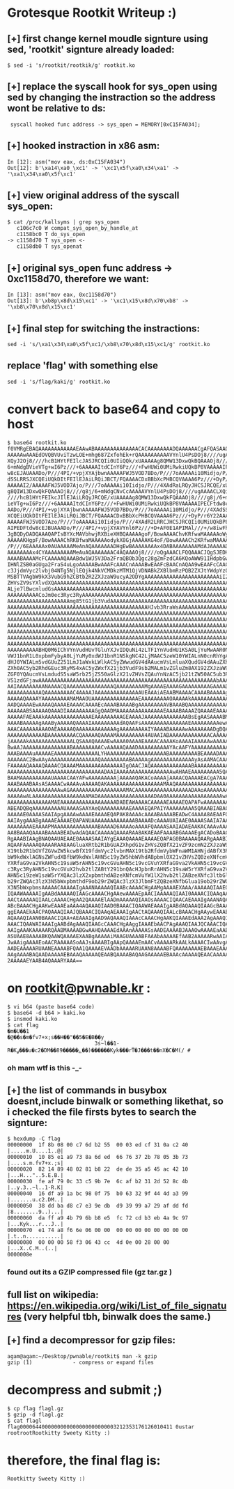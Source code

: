 # Grotesque Rootkit Writeup :)

## [+] first change kernel moudle signture using sed, 'rootkit' signture already loaded:

	$ sed -i 's/rootkit/rootkik/g' rootkit.ko


## [+] replace the syscall hook for sys_open using sed by changing the instraction so the address wont be relative to ds:


	 syscall hooked func address -> sys_open = MEMORY[0xC15FA034];

## [+] hooked instraction in x86 asm:

	In [12]: asm("mov eax, ds:0xC15FA034")
	Out[12]: b'\xa14\xa0_\xc1' -> '\xc1\x5f\xa0\x34\xa1' -> '\xa1\x34\xa0\x5f\xc1'


## [+] view original address of the syscall sys_open:
	$ cat /proc/kallsyms | grep sys_open
	   c106c7c0 W compat_sys_open_by_handle_at
	   c1158bc0 T do_sys_open
	-> c1158d70 T sys_open <-
	   c1158db0 T sys_openat

## [+] original sys_open func address -> 0xc1158d70, therefore we want:

	In [13]: asm("mov eax, 0xc1158d70")
	Out[13]: b'\xb8p\x8d\x15\xc1' -> '\xc1\x15\x8d\x70\xb8' -> '\xb8\x70\x8d\x15\xc1'


## [+] final step for switching the instractions:
	sed -i 's/\xa1\x34\xa0\x5f\xc1/\xb8\x70\x8d\x15\xc1/g' rootkit.ko

## replace 'flag' with something else
	sed -i 's/flag/kaki/g' rootkit.ko

# convert back to base64 and copy to host
	$ base64 rootkit.ko
	f0VMRgEBAQAAAAAAAAAAAAEAAwABAAAAAAAAAAAAAACACAAAAAAAADQAAAAAACgAFQASAAQAAAAU
	AAAAAwAAAEdOVQBVUviTzwLOE+mhg687ZxfohEk+rQAAAAAAAAAAVYnlU4PsDOj8////ugAAAACL
	XQyJ2Oj8////hcB1HYtFEIlcJASJRCQIi0UIiQQk/xUAAAAAg8QMW13DxwQkBQAAAOj8////g8j/
	6+mNdgBVieVTg+wI6Pz///+6AAAAAItdCInY6Pz///+FwHUWi0UMiRwkiUQkBP8VAAAAAIPECFtd
	w8cEJAUAAADo/P///4PI/+vpjXYAjbwnAAAAAFWJ5VOD7BDo/P///7oAAAAAi10Midjo/P///4XA
	dSSLRRSJXCQEiUQkDItFEIlEJAiLRQiJBCT/FQAAAACDxBBbXcPHBCQVAAAA6Pz///+DyP/r6Y22
	AAAAAI2/AAAAAFWJ5VOD7Ajo/P///7oAAAAAi10Iidjo/P///4XAdRaLRQyJHCSJRCQE/xUAAAAA
	g8QIW13DxwQkFQAAAOj8////g8j/6+mNdgCNvCcAAAAAVYnlU4PsDOj8////ugAAAACLXQiJ2Oj8
	////hcB1HYtFEIkcJIlEJAiLRQyJRCQE/xUAAAAAg8QMW13DxwQkFQAAAOj8////g8j/6+mNdgBV
	ieVTg+wI6Pz///+6AAAAAItdCInY6Pz///+FwHUWi0UMiRwkiUQkBP8VAAAAAIPECFtdw8cEJBUA
	AADo/P///4PI/+vpjXYAjbwnAAAAAFWJ5VOD7BDo/P///7oAAAAAi10Midjo/P///4XAdSSLRRSJ
	XCQEiUQkDItFEIlEJAiLRQiJBCT/FQAAAACDxBBbXcPHBCQVAAAA6Pz///+DyP/r6Y22AAAAAI2/
	AAAAAFWJ5VOD7Azo/P///7oAAAAAi10Iidjo/P///4XAdR2LRRCJHCSJRCQIi0UMiUQkBP8VAAAA
	AIPEDFtdw8cEJBUAAADo/P///4PI/+vpjXYAVYnl6Pz///+D+AF0E1APIMAl///+/w8iwFhdw410
	JgBQDyDADQAAAQAPIsBYXcMAVbhwjRXBieXHBQAAAAAgoF/BowAAAAChvKRfwaMAAAAAoWyhX8Gj
	AAAAAKHgpF/BowAAAAChRKBfwaMAAAAAodykX8GjAAAAAKG4oF/BowAAAACh2KRfwaMAAAAAMcDo
	/P///6EAAAAAx0AUAAAAAMeAnAQAAAAAAADHgEwBAAAAAAAAx4DABAAAAAAAAMdAJAAAAADHgLwE
	AAAAAAAAx4CYAAAAAAAAAMeAuAQAAAAAAAC4AQAAAOj8////oQgAAACLFQQAAACJQgSJEDHAxwUE
	AAAABAAAAMcFCAAAAAQAAABdw1WJ5V3Da2FraQBOb3Qgc28gZmFzdCA6KQoAWW91IHdpbGwgbm90
	IHNlZSB0aGUga2FraS4uLgoAAAAABwAAAFcAAACnAAAABwEAAFcBAACnAQAA9wEAAFcCAACjAgAA
	c3JjdmVyc2lvbj04NTg5NjlEQjk4NkVCMDkzMTM1QjVDNABkZXBlbmRzPQB2ZXJtYWdpYz0zLjcu
	MSBTTVAgbW9kX3VubG9hZCBtb2R2ZXJzaW9ucyA2ODYgAAAAAAAAAAAAAAAAAAAAAAAAiI2b021v
	ZHVsZV9sYXlvdXQAAAAAAAAAAAAAAAAAAAAAAAAAAAAAAAAAAAAAAAAAAAAAAAAAAAAAAAAAAAAA
	ALje7lBwcmludGsAAAAAAAAAAAAAAAAAAAAAAAAAAAAAAAAAAAAAAAAAAAAAAAAAAAAAAAAAAAAA
	AAAAAAAAAACoJm0ec3Ryc3RyAAAAAAAAAAAAAAAAAAAAAAAAAAAAAAAAAAAAAAAAAAAAAAAAAAAA
	AAAAAAAAAAAAAAAAAAAAmg85tG1jb3VudAAAAAAAAAAAAAAAAAAAAAAAAAAAAAAAAAAAAAAAAAAA
	AAAAAAAAAAAAAAAAAAAAAAAAAAAAAAAAAAAAAAAAAAAAAHJvb3RraWsAAAAAAAAAAAAAAAAAAAAA
	AAAAAAAAAAAAAAAAAAAAAAAAAAAAAAAAAAAAAAAAAAAAAAAAAAAAAAAAAAAAAAAAAAAAAAAAAAAA
	AAAAAAAAAAAAAAAAAAAAAAAAAAAAAAAAAAAAAAAAAAAAAAAAAAAAAAAAAAAAAAAAAAAAAAAAAAAA
	AAAAAAAAAAAAAAAAAAAAAAAAAAAAAAAAAAAAAAAAAAAAAAAAAAAAAAAAAAAAAAAAAAAAAAAAAAAA
	AAAAAAAAAAAAAAAAAAAAAAAAAAAAAAAAAAAAAAAAAAAAAAAAAAAAAAAAAAAAAAAAAAAAAAAAAAAA
	AAAAAAAAAAAAAAAAAAAAAAAAAAAAAAAAAAAAAAAAAAAAAAAAAAAAAAAAAAAAAAAAAAAAAAAAAAAA
	AAAAAAAAAAAAAAAAAAAAAAAAAAAAAAAAAAAAAAAAAAAAAAAAAAAAAAAAAAAAAAAAAAAAAAAAAAAA
	AAAAAAAAAABHQ0M6IChVYnVudHUvTGluYXJvIDQuNi4zLTF1YnVudHU1KSA0LjYuMwAAR0NDOiAo
	VWJ1bnR1L0xpbmFybyA0LjYuMy0xdWJ1bnR1NSkgNC42LjMAAC5zeW10YWIALnN0cnRhYgAuc2hz
	dHJ0YWIALm5vdGUuZ251LmJ1aWxkLWlkAC5yZWwudGV4dAAucmVsLmluaXQudGV4dAAuZXhpdC50
	ZXh0AC5yb2RhdGEuc3RyMS4xAC5yZWxfX21jb3VudF9sb2MALm1vZGluZm8AX192ZXJzaW9ucwAu
	ZGF0YQAucmVsLmdudS5saW5rb25jZS50aGlzX21vZHVsZQAuYnNzAC5jb21tZW50AC5ub3RlLkdO
	VS1zdGFjawAAAAAAAAAAAAAAAAAAAAAAAAAAAAAAAAAAAAAAAAAAAAAAAAAAAAAAAAAbAAAABwAA
	AAIAAAAAAAAANAAAACQAAAAAAAAAAAAAAAQAAAAAAAAAMgAAAAEAAAAGAAAAAAAAAGAAAADQAgAA
	AAAAAAAAAAAQAAAAAAAAAC4AAAAJAAAAAAAAAAAAAAAUEAAAiAEAABMAAAACAAAABAAAAAgAAAA8
	AAAAAQAAAAYAAAAAAAAAMAMAAOUAAAAAAAAAAAAAAAEAAAAAAAAAOAAAAAkAAAAAAAAAAAAAAJwR
	AADQAAAAEwAAAAQAAAAEAAAACAAAAEcAAAABAAAABgAAAAAAAAAVBAAABQAAAAAAAAAAAAAAAQAA
	AAAAAABSAAAAAQAAADIAAAAAAAAAGgQAADMAAAAAAAAAAAAAAAEAAAABAAAAZQAAAAEAAAACAAAA
	AAAAAFAEAAAkAAAAAAAAAAAAAAAEAAAAAAAAAGEAAAAJAAAAAAAAAAAAAABsEgAASAAAABMAAAAI
	AAAABAAAAAgAAAByAAAAAQAAAAIAAAAAAAAAdAQAAFsAAAAAAAAAAAAAAAEAAAAAAAAAewAAAAEA
	AAACAAAAAAAAAOAEAAAAAQAAAAAAAAAAAAAgAAAAAAAAAIYAAAABAAAAAwAAAAAAAADgBQAAAAAA
	AAAAAAAAAAAABAAAAAAAAACQAAAAAQAAAAMAAAAAAAAA4AUAAIABAAAAAAAAAAAAACAAAAAAAAAA
	jAAAAAkAAAAAAAAAAAAAALQSAAAQAAAAEwAAAA0AAAAEAAAACAAAAKoAAAAIAAAAAwAAAAAAAABg
	BwAAJAAAAAAAAAAAAAAABAAAAAAAAACvAAAAAQAAADAAAAAAAAAAYAcAAFYAAAAAAAAAAAAAAAEA
	AAABAAAAuAAAAAEAAAAAAAAAAAAAALYHAAAAAAAAAAAAAAAAAAABAAAAAAAAABEAAAADAAAAAAAA
	AAAAAAC2BwAAyAAAAAAAAAAAAAAAAQAAAAAAAAABAAAAAgAAAAAAAAAAAAAAyAsAAMACAAAUAAAA
	FAAAAAQAAAAQAAAACQAAAAMAAAAAAAAAAAAAAIgOAACJAQAAAAAAAAAAAAABAAAAAAAAAAAAAAAA
	AAAAAAAAAAAAAAAAAAAAAAAAAAAAAAADAAIAAAAAAAAAAAAAAAAAAwAHAAEAAAAAAAAA5QAAAAIA
	BAAMAAAAAAAAAAUAAAACAAYAFwAAAAAAAAAjAAAAAQAKACoAAAAjAAAACQAAAAEACgA7AAAAAAAA
	AAABAAABAAsASAAAACwAAAAvAAAAAQAKAAAAAAAAAAAAAAAAAAMAAQAAAAAAAAAAAAAAAAADAAQA
	AAAAAAAAAAAAAAAAAwAGAAAAAAAAAAAAAAAAAAMACAAAAAAAAAAAAAAAAAADAAoAAAAAAAAAAAAA
	AAAAAwALAAAAAAAAAAAAAAAAAAMADAAAAAAAAAAAAAAAAAADAA0AAAAAAAAAAAAAAAAAAwAPAAAA
	AAAAAAAAAAAAAAMAEAAAAAAAAAAAAAAAAAADABEAWAAAACAAAAAEAAAAEQAPAFwAAAAAAAAAgAEA
	ABEADQBqAAAAAAAAAAUAAAASAAYAeQAAAAAAAAAEAAAAEQAPAIYAAAAAAAAA5QAAABIABACSAAAA
	AAAAAE0AAAASAAIApgAAAAwAAAAEAAAAEQAPAK8AAAAcAAAABAAAABEADwC4AAAA8AEAAFQAAAAS
	AAIAygAAABgAAAAEAAAAEQAPANUAAAAAAAAAAAAAABAAAADcAAAAUAIAAE0AAAASAAIA7AAAAAAA
	AAAAAAAAEAAAAPMAAAAAAAAAAAAAABAAAAD6AAAAoAAAAFQAAAASAAIADAEAAKACAAAvAAAAEgAC
	AA8BAAAQAAAABAAAABEADwAdAQAACAAAAAQAAAARAA8AKAEAAFAAAABGAAAAEgACADoBAACgAQAA
	RgAAABIAAgBNAQAAUAEAAE0AAAASAAIAYgEAAAQAAAAEAAAAEQAPAG0BAAAAAQAARgAAABIAAgB9
	AQAAFAAAAAQAAAARAA8AAGluaXRtb2R1bGUAZXhpdG1vZHVsZQBfX21vZF9zcmN2ZXJzaW9uMzIA
	X19tb2R1bGVfZGVwZW5kcwBfX19fdmVyc2lvbnMAX19tb2RfdmVybWFnaWM1AHNjdABfX3RoaXNf
	bW9kdWxlAGNsZWFudXBfbW9kdWxlAHN5c19yZW5hbWVhdABpbml0X21vZHVsZQBzeXNfcmVuYW1l
	YXRfaG9va2VkAHN5c19saW5rAHN5c19vcGVuAHN5c19vcGVuYXRfaG9va2VkAHN5c19vcGVuYXQA
	c3Ryc3RyAHN5c19vcGVuX2hvb2tlZABtY291bnQAcHJpbnRrAHN5c19saW5rYXRfaG9va2VkAHdw
	AHN5c19zeW1saW5rYXQAc3lzX2xpbmthdABzeXNfcmVuYW1lX2hvb2tlZABzeXNfc3ltbGlua19o
	b29rZWQAc3lzX3N5bWxpbmthdF9ob29rZWQAc3lzX3JlbmFtZQBzeXNfbGlua19ob29rZWQAc3lz
	X3N5bWxpbmsAAAAACAAAAAIgAAANAAAAAQIAABcAAAACHgAAMgAAAAEXAAA/AAAAAQIAAEQAAAAC
	IQAAWAAAAAIgAABdAAAAAQIAAGcAAAACHgAAewAAAAEpAACIAAAAAQIAAI0AAAACIQAAqAAAAAIg
	AACtAAAAAQIAALcAAAACHgAA2QAAAAElAADmAAAAAQIAAOsAAAACIQAACAEAAAIgAAANAQAAAQIA
	ABcBAAACHgAAKwEAAAEaAAA4AQAAAQIAAD0BAAACIQAAWAEAAAIgAABdAQAAAQIAAGcBAAACHgAA
	ggEAAAEkAACPAQAAAQIAAJQBAAACIQAAqAEAAAIgAACtAQAAAQIAALcBAAACHgAAywEAAAErAADY
	AQAAAQIAAN0BAAACIQAA+AEAAAIgAAD9AQAAAQIAAAcCAAACHgAAKQIAAAEdAAA2AgAAAQIAADsC
	AAACIQAAWAIAAAIgAABdAgAAAQIAAGcCAAACHgAAggIAAAEbAACPAgAAAQIAAJQCAAACIQAApAIA
	AAIgAAAKAAAAARQAABMAAAABGwAAHQAAAAEdAAAnAAAAASsAADEAAAABJAAAOwAAAAEaAABFAAAA
	ASUAAE8AAAABKQAAWQAAAAEXAABgAAAAAiMAAGUAAAABFAAAbAAAAAEfAAB2AAAAARwAAIAAAAAB
	JwAAigAAAAEoAACRAAAAASoAAJsAAAABIgAApQAAAAEmAACvAAAAARkAALkAAAACIwAAvgAAAAEV
	AADEAAAAARUAANEAAAABFQAA1QAAAAEVAADbAAAAARUAAN8AAAABFQAAAAAAAAEBAAAEAAAAAQEA
	AAgAAAABAQAADAAAAAEBAAAQAAAAAQEAABQAAAABAQAAGAAAAAEBAAAcAAAAAQEAACAAAAABAQAA
	2AAAAAEYAAB4AQAAARYAAA==


# on rootkit@pwnable.kr :
	$ vi b64 (paste base64 code)
	$ base64 -d b64 > kaki.ko
	$ insmod kaki.ko
	$ cat flag
	�m�U��1
	�@��s�m�fv7+x;s��H��"��5�E�B��y
								3ś~l��1-R�Kߩ���u�c2�DM��8ݺ�����9��)������Kyk���rͳ�J���t��nX�C�M(/ # 


###  		  oh mam wtf is this -_-

## [+] the list of commands in busybox doesnt,include binwalk or something likethat, so i checked the file firsts bytes to search the signture:
	$ hexdump -C flag
	00000000  1f 8b 08 00 c7 6d b2 55  00 03 ed cf 31 0a c2 40  |.....m.U....1..@|
	00000010  10 85 e1 a9 73 8a 6d ed  66 76 37 2b 78 05 3b 73  |....s.m.fv7+x.;s|
	00000020  82 14 89 48 02 81 b8 22  de de 35 a5 45 ac 42 10  |...H..."..5.E.B.|
	00000030  fe af 79 0c 33 c5 9b 7e  6c af b2 31 2d 52 8c 4b  |..y.3..~l..1-R.K|
	00000040  16 df a9 1a bc 98 0f 75  b0 63 32 9f 44 4d a3 99  |.......u.c2.DM..|
	00000050  38 dd ba d8 c7 e3 9e db  d9 39 99 a7 29 af dd fd  |8........9..)...|
	00000060  da ff a9 4b 79 6b b8 e5  fc 72 cd b3 eb 4a 9c 97  |...Kyk...r...J..|
	00000070  e1 74 a8 f6 6e 06 00 00  00 00 00 00 00 00 00 00  |.t..n...........|
	00000080  00 00 00 58 f3 06 43 cc  4d 0e 00 28 00 00        |...X..C.M..(..|
	0000008e

### found out its a GZIP compressed file (gz tar.gz )
## full list on wikipedia: https://en.wikipedia.org/wiki/List_of_file_signatures (very helpful tbh, binwalk does the same.)

## [+] find a decompressor for gzip files:
	agam@agam:~/Desktop/pwnable/rootkit$ man -k gzip
	gzip (1)             - compress or expand files

# decompress and submit ;)
	$ cp flag flagl.gz
	$ gzip -d flagl.gz
	$ cat flagl
	flag0000644000000000000000000000003212353176126010411 0ustar  rootrootRootkitty Sweety Kitty :)

# therefore, the final flag is: 
	Rootkitty Sweety Kitty :)





